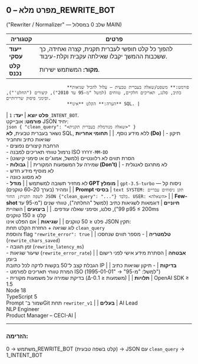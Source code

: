 ## מפרט מלא – 0_REWRITE_BOT

("Rewriter / Normalizer" — שלב 0 במסלול MAIN)

| קטגוריה                  | פרטים                                                                                                                                                                                                    |
|--------------------------|----------------------------------------------------------------------------------------------------------------------------------------------------------------------------------------------------------|
| **ייעוד עסקי**           | להפוך כל קלט חופשי לעברית תקנית, קצרה ואחידה, כך ששכבות ההמשך יקבלו שאילתה עקבית וקלת-עיבוד.                                                                                                           |
| **קלט נכנס**             | **מקור:** המשתמש ישירות.  
                           **פורמט:** משפט/שאלה בעברית טבעית — עלול להכיל שגיאות כתיב, סלנג, תאריכים חלקיים, טווחים (למשל "מ-95 עד 2010"), קיצורים ("החלט'"), וסימני פיסוק שרירותיים.  
                           **הערה:** הקלט **אינו** SQL. |
| **פלט יוצא**             | **יעד:** `1_INTENT_BOT`.  
                           **פורמט:** אובייקט JSON יחיד:  
                           `json { "clean_query": "<שאלה מנורמלת בעברית תקנית>" }`  
                           נשאר בעברית טבעית, **לא** SQL, ללא מידע נוסף. |
| **תחומי אחריות (Do)**   | - תיקון שגיאות כתיב ותחביר  
                           - הרחבת קיצורים נפוצים  
                           - נרמול טווחי תאריכים למבנה ISO `YYYY-MM-DD`  
                           - הסרת תווים לא רלוונטיים (למשל, אמוג'ים או סימני קישוט)  
                           - שמירה על המשמעות המקורית |
| **גבולות (Don’t)**      | - לא מתרגם לאנגלית  
                           - לא מוסיף מידע חדש  
                           - לא מסווג כוונה  
                           - לא מחזיר תשובה למשתמש |
| **מודל GPT מומלץ**       | `gpt-3.5-turbo` — ניסוח קל ומהיר (בערך 20–60 טוקנים) |
| **Prompt בסיסי**         | `text SYSTEM: תקן ניסוחים עבריים לשפה תקנית; החזר JSON {"clean_query": "..."} בלבד. USER: <השאלה>` |
| **Few-shot חיוניים**     | דוגמאות לשגיאות כתיב (למשל "החלתה"), טווחי שנים ("מ-95 עד 99"), סלנג, וסימני שאלה עודפים. |
| **ביצועים**             | השהיית p95 ≤ 200ms  
                           קלט ≤ 150 טוקנים  
                           פלט ≤ 50 טוקנים |
| **שגיאות**              | אם הפלט אינו JSON תקין:  
                           לוג שגיאה + החזרת הקלט תחת `clean_query`  
                           והוספת flag `"rewrite_error": true` |
| **טלמטריה**             | - מספר תווים שנחסכו (`rewrite_chars_saved`)  
                           - זמן תגובה (`rewrite_latency_ms`)  
                           - שיעור שגיאות (`rewrite_error_rate`) |
| **אבטחה**               | הסתרת מידע אישי לפני רישום ביומן  
                           הגבלת קצב ל־50 בקשות לדקה לכל כתובת IP |
| **בדיקות**              | - תיקון שגיאות כתיב  
                           - המרת טווחי תאריכים לפורמט ISO (למשל: "מ-95" → "1995-01-01")  
                           - בדיקת שמירה על משמעות מקורית (Δ-משמעות ≤ 0.1) |
| **תלויות**              | OpenAI SDK ≥ 1.5  
                           Node 18  
                           TypeScript 5  
                           Prompt שמור ב־Git תחת `rewriter_v1` |
| **בעלים**               | AI Lead  
                           NLP Engineer  
                           Product Manager – CECI-AI |

---

### הזרימה:
משתמש → 0_REWRITE_BOT (קלט בשפה טבעית) → JSON עם `clean_query` → 1_INTENT_BOT
